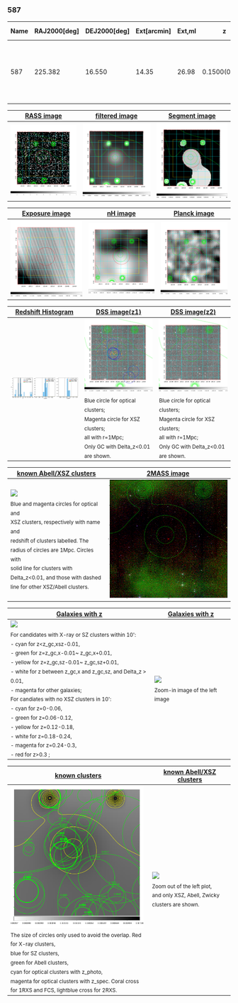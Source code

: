<div STYLE="page-break-after: always;"></div>

### 587

|Name|RAJ2000[deg]|DEJ2000[deg] |Ext[arcmin]| Ext,ml | z | z_src| C|GC(XSZ,Delta_z<0.01)| GC(OPT,Delta_z<0.01)|GC| R_sig[arcmin] | R500[arcmin] | R500[Mpc]| CRsig[c/s] | CR500[c/s] |L500[1E44 erg/s]|F500[1E-12 erg/s/cm^2]| M500[1E14 Msun]|Tx[keV]|Cnt_sig|Beta|Rc[arcmin]|Comment|Alias|
|---|---|---|---|---|---|------|---|--------|---------|----------|---|---|---|---|---|---|---|---|---|---|---|---|---|---|
|587| 225.382| 16.550| 14.35| 26.98| 0.1500(0.005)| z1,| G| -| -| A, C, N, W| 29.144| 6.080| 0.954| 0.148(0.094)| 0.131(0.083)| 1.569(1.380)| 2.578(2.268)| 2.86(1.23)| 4.29(1.18)| 137.7| 0.650(-0.106+0.185)| 6.702(-1.754+2.352)| An Abell cluster with $z$ = 0.1512 and offset = 0.74 Mpc(4.65 arcmin)| t523|

|[RASS image](../image/587/587_img.pdf)|[filtered image](../image/587/587_fil.pdf)|[Segment image](../image/587/587_seg.pdf)|
|-------------------|--------------------|-------------------|
| <img src="../image/587/587_img.png" width="300">  | <img src="../image/587/587_fil.png" width="300">   | <img src="../image/587/587_seg.png" width="300">  |

|[Exposure image](../image/587/587_mex.pdf)| [nH image](../image/587/587_nh.pdf)| [Planck image](../image/587/587_p.pdf)|
|-------------------|--------------------|-------------------|
|<img src="../image/587/587_mex.png" width="300">   | <img src="../image/587/587_nh.png" width="300">    | <img src="../image/587/587_p.png" width="300"> |

|[Redshift Histogram](../image/587/587_zg.pdf) | [DSS image(z1)](../image/587/587_dss_z1.pdf)      |  [DSS image(z2)](../image/587/587_dss_z2.pdf)    |
|-------------------|--------------------|-------------------|
|<img src="../image/587/587_zg.png" width="300"> |<img src="../image/587/587_dss_z1.png" width="300"> <sub><br>Blue circle for optical clusters; <br>Magenta circle for XSZ clusters; <br>all with r=1Mpc; <br>Only GC with Delta_z<0.01 are shown. </sub>| <img src="../image/587/587_dss_z2.png" width="300"><sub><br>Blue circle for optical clusters; <br>Magenta circle for XSZ clusters; <br>all with r=1Mpc; <br>Only GC with Delta_z<0.01 are shown. </sub> |

|[known Abell/XSZ clusters](../image/587/587_m.pdf) | [2MASS image](../image/587/587_2mass.pdf)      |
|-------------------|-------------------|
|<img src=../image/587/587_m.png width="300"> <br><sub>Blue and magenta circles for optical and <br>XSZ clusters, respectively with name and <br>redshift of clusters labelled. The <br>radius of circles are 1Mpc. Circles with <br>solid line for clusters with <br>Delta_z<0.01, and those with dashed <br>line for other XSZ/Abell clusters.        </sub>|<img src="../image/587/587_2mass.png" width="300">  |

|[Galaxies with z](../image/587/587_opt_ned.pdf) |[Galaxies with z](../image/587/587_opt_ned_zoom.pdf) |
|-------------------|-------------------|
| <img src=../image/587/587_opt_ned.png width="300"> <br><sub> For candidates with X-ray or SZ clusters within 10': <br> - cyan for z<z_gc,xsz-0.01, <br> - green for z=z_gc,x-0.01~ z_gc,x+0.01, <br> - yellow for z=z_gc,sz-0.01~ z_gc,sz+0.01, <br> - white for z between z_gc,x and z_gc,sz, and Delta_z > 0.01, <br> - magenta for other galaxies; <br>For candiates with no XSZ clusters in 10': <br> - cyan for z=0-0.06, <br> - green for z=0.06-0.12, <br> - yellow for z=0.12-0.18, <br> - white for z=0.18-0.24, <br> - magenta for z=0.24-0.3, <br> - red for z>0.3 ;  </sub>|<img src=../image/587/587_opt_ned_zoom.png width="300">  <br><sub> Zoom-in image of the left image</sub>|

|[known clusters](../image/587/587_gc.pdf) |[known Abell/XSZ clusters](../image/587/587_gc_large.pdf) |
|-------------------|-------------------|
| <img src=../image/587/587_gc.png width="300"> <br><sub> The size of circles only used to avoid the overlap. Red for X-ray clusters, <br> blue for SZ clusters, <br> green for Abell clusters, <br> cyan for optical clusters with z_photo, <br> magenta for optical clusters with z_spec. Coral cross for 1RXS and FCS, lightblue cross for 2RXS. </sub>|<img src=../image/587/587_gc_large.png width="300"> <br><sub> Zoom out of the left plot, <br> and only XSZ, Abell, Zwicky clusters are shown. </sub> |



